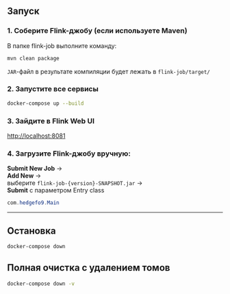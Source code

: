 
## Запуск

### 1. Соберите Flink-джобу (если используете Maven)

В папке flink-job выполните команду:
```bash
mvn clean package
````

`JAR`-файл в результате компиляции будет лежать в `flink-job/target/`

### 2. Запустите все сервисы

```bash
docker-compose up --build
```

### 3. Зайдите в Flink Web UI

[http://localhost:8081](http://localhost:8081)

### 4. Загрузите Flink-джобу вручную:

**Submit New Job** → \
**Add New** → \
выберите `flink-job-{version}-SNAPSHOT.jar` → \
**Submit** с параметром Entry class 
```java
com.hedgefo9.Main
```

---

## Остановка

```bash
docker-compose down
```

## Полная очистка с удалением томов

```bash
docker-compose down -v
```
